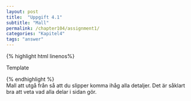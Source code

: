 ```yaml
---
layout: post
title:  "Uppgift 4.1"
subtitle: "Mall"
permalink: /chapter104/assignment1/
categories: "Kapitel4"
tags: "answer"
---
```

{% highlight html linenos%}
<!DOCTYPE html>
<html lang="sv">
  <head>
    <meta charset="utf-8">
    <meta name="description" content="Beskrivning">
    <meta name="author" content="Montathar Faraon">
    <title>Template</title>
  </head>
  <body>
    <!-- Innehåll som ska visas i en webbläsare anges här -->
    <p>Template</p>
  </body>
</html>
{% endhighlight %}
<figcaption>Mall att utgå från så att du slipper komma ihåg alla detaljer. Det är såklart bra att veta vad alla delar i sidan gör.</figcaption>
